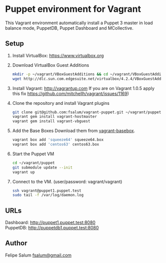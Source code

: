 Puppet environment for Vagrant
==============================

This Vagrant environment automatically install a Puppet 3 master in load balance mode, PuppetDB, Puppet Dashboard and MCollective.

Setup
-----

1. Install VirtualBox: https://www.virtualbox.org

1. Download VirtualBox Guest Additions

    ```bash
    mkdir -p ~/vagrant/VBoxGuestAdditions && cd ~/vagrant/VBoxGuestAdditions
    wget http://dlc.sun.com.edgesuite.net/virtualbox/4.2.4/VBoxGuestAdditions_4.2.4.iso 
    ```

1. Install Vagrant: http://vagrantup.com 
If you are on Vagrant 1.0.5 apply this fix https://github.com/mitchellh/vagrant/issues/1169)

1. Clone the repository and install Vagrant plugins

    ```bash
    git clone git@github.com:fsalum/vagrant-puppet.git ~/vagrant/puppet
    vagrant gem install vagrant-hostmaster  
    vagrant gem install vagrant-vbguest
    ```

1. Add the Base Boxes
Download them from [vagrant-basebox](https://github.com/fsalum/vagrant-basebox).

    ```bash
    vagrant box add 'squeeze64' squeeze64.box  
    vagrant box add 'centos63' centos63.box  
    ```

1. Start the Puppet VM

    ```bash
    cd ~/vagrant/puppet  
    git submodule update --init  
    vagrant up
    ```

1. Connect to the VM. (user/password: vagrant/vagrant)

    ```bash
    ssh vagrant@puppet1.puppet.test
    sudo tail -f /var/log/daemon.log
    ```

URLs
----

Dashboard: http://puppet1.puppet.test:8080  
PuppetDB: http://puppetdb1.puppet.test:8080

Author
------

Felipe Salum <fsalum@gmail.com>
